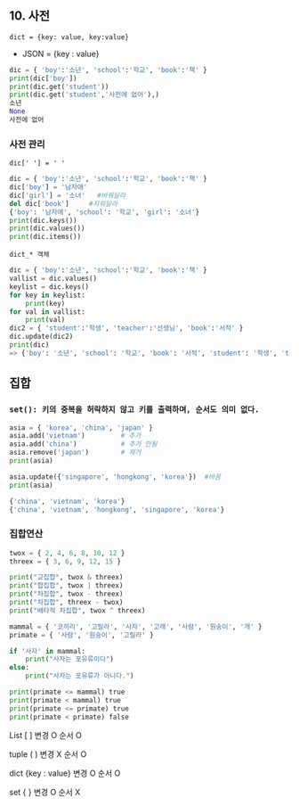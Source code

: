 ## 10. 사전

`dict = {key: value, key:value}`

- JSON = {key : value}

```python
dic = { 'boy':'소년', 'school':'학교', 'book':'책' }
print(dic['boy'])
print(dic.get('student'))
print(dic.get('student','사전에 없어'),)
소년
None
사전에 없어
```



### 사전 관리

`dic[' '] = ' '`

```python
dic = { 'boy':'소년', 'school':'학교', 'book':'책' }
dic['boy'] = '남자애'
dic['girl'] = '소녀'   #바꿔달라
del dic['book']  	#지워달라
{'boy': '남자애', 'school': '학교', 'girl': '소녀'}
print(dic.keys()) 
print(dic.values())
print(dic.items())

```

`dict_* 객체`

```python
dic = { 'boy':'소년', 'school':'학교', 'book':'책' }
vallist = dic.values()
keylist = dic.keys()
for key in keylist:
    print(key)
for val in vallist:
    print(val)
dic2 = { 'student':'학생', 'teacher':'선생님', 'book':'서적' }
dic.update(dic2)
print(dic)
=> {'boy': '소년', 'school': '학교', 'book': '서적', 'student': '학생', 'teacher': '선생님'}

```



## 집합 

### `set(): 키의 중복을 허락하지 않고 키를 출력하며, 순서도 의미 없다.`

```python
asia = { 'korea', 'china', 'japan' }
asia.add('vietnam')         # 추가
asia.add('china')           # 추가 안됨
asia.remove('japan')        # 제거
print(asia)

asia.update({'singapore', 'hongkong', 'korea'})  #바꿈
print(asia)

{'china', 'vietnam', 'korea'}
{'china', 'vietnam', 'hongkong', 'singapore', 'korea'}
```



### 집합연산

```python
twox = { 2, 4, 6, 8, 10, 12 }
threex = { 3, 6, 9, 12, 15 }

print("교집합", twox & threex)
print("합집합", twox | threex)
print("차집합", twox - threex)
print("차집합", threex - twox)
print("배타적 차집합", twox ^ threex)
```



```python
mammal = { '코끼리', '고릴라', '사자', '고래', '사람', '원숭이', '개' }
primate = { '사람', '원숭이', '고릴라' }

if '사자' in mammal:
    print("사자는 포유류이다")
else:
    print("사자는 포유류가 아니다.")

print(primate <= mammal) true
print(primate < mammal) true
print(primate <= primate) true
print(primate < primate) false
```

List       [   ]      변경 O  순서 O

tuple     (  )       변경 X  순서 O

dict  {key : value} 변경 O  순서 O

set         {   }          변경 O 순서 X

 
